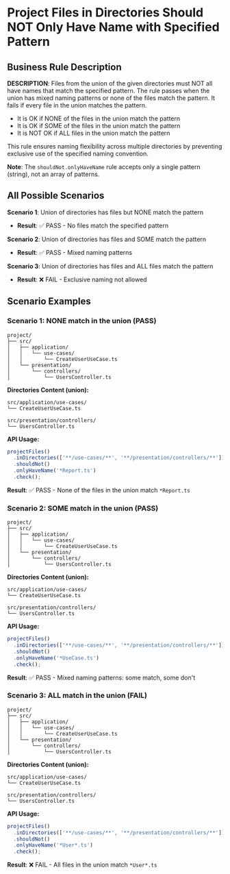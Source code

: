 # Project Files in Directories Should NOT Only Have Name with Specified Pattern

## Business Rule Description

**DESCRIPTION**: Files from the union of the given directories must NOT all have names that match the specified pattern. The rule passes when the union has mixed naming patterns or none of the files match the pattern. It fails if every file in the union matches the pattern.

- It is OK if NONE of the files in the union match the pattern
- It is OK if SOME of the files in the union match the pattern
- It is NOT OK if ALL files in the union match the pattern

This rule ensures naming flexibility across multiple directories by preventing exclusive use of the specified naming convention.

**Note**: The `shouldNot.onlyHaveName` rule accepts only a single pattern (string), not an array of patterns.

## All Possible Scenarios

**Scenario 1**: Union of directories has files but NONE match the pattern

- **Result**: ✅ PASS - No files match the specified pattern

**Scenario 2**: Union of directories has files and SOME match the pattern

- **Result**: ✅ PASS - Mixed naming patterns

**Scenario 3**: Union of directories has files and ALL files match the pattern

- **Result**: ❌ FAIL - Exclusive naming not allowed

## Scenario Examples

### Scenario 1: NONE match in the union (PASS)

```
project/
├── src/
│   ├── application/
│   │   └── use-cases/
│   │       └── CreateUserUseCase.ts
│   └── presentation/
│       └── controllers/
│           └── UsersController.ts
```

**Directories Content (union):**

```
src/application/use-cases/
└── CreateUserUseCase.ts

src/presentation/controllers/
└── UsersController.ts
```

**API Usage:**

```typescript
projectFiles()
  .inDirectories(['**/use-cases/**', '**/presentation/controllers/**'])
  .shouldNot()
  .onlyHaveName('*Report.ts')
  .check();
```

**Result**: ✅ PASS - None of the files in the union match `*Report.ts`

### Scenario 2: SOME match in the union (PASS)

```
project/
├── src/
│   ├── application/
│   │   └── use-cases/
│   │       └── CreateUserUseCase.ts
│   └── presentation/
│       └── controllers/
│           └── UsersController.ts
```

**Directories Content (union):**

```
src/application/use-cases/
└── CreateUserUseCase.ts

src/presentation/controllers/
└── UsersController.ts
```

**API Usage:**

```typescript
projectFiles()
  .inDirectories(['**/use-cases/**', '**/presentation/controllers/**'])
  .shouldNot()
  .onlyHaveName('*UseCase.ts')
  .check();
```

**Result**: ✅ PASS - Mixed naming patterns: some match, some don't

### Scenario 3: ALL match in the union (FAIL)

```
project/
├── src/
│   ├── application/
│   │   └── use-cases/
│   │       └── CreateUserUseCase.ts
│   └── presentation/
│       └── controllers/
│           └── UsersController.ts
```

**Directories Content (union):**

```
src/application/use-cases/
└── CreateUserUseCase.ts

src/presentation/controllers/
└── UsersController.ts
```

**API Usage:**

```typescript
projectFiles()
  .inDirectories(['**/use-cases/**', '**/presentation/controllers/**'])
  .shouldNot()
  .onlyHaveName('*User*.ts')
  .check();
```

**Result**: ❌ FAIL - All files in the union match `*User*.ts`
